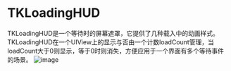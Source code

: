 # TKLoadingHUD
TKLoadingHUD是一个等待时的屏幕遮罩，它提供了几种载入中的动画样式。
TKLoadingHUD在一个UIView上的显示与否由一个计数loadCount管理，当loadCount大于0则显示，等于0时则消失，方便应用于一个界面有多个等待事件的场景。
![image](https://github.com/TheyCallMeTank/TKLoadingHUD/blob/master/TKLoadingHUD.gif)
